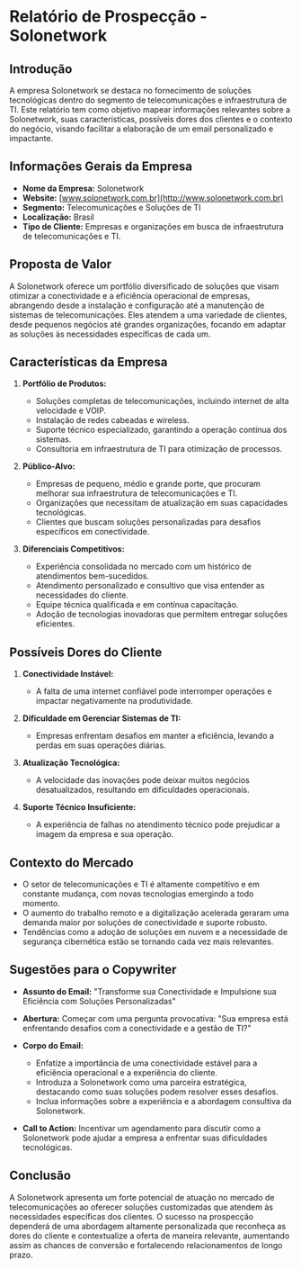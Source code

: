 # Relatório de Prospecção - Solonetwork

## Introdução
A empresa Solonetwork se destaca no fornecimento de soluções tecnológicas dentro do segmento de telecomunicações e infraestrutura de TI. Este relatório tem como objetivo mapear informações relevantes sobre a Solonetwork, suas características, possíveis dores dos clientes e o contexto do negócio, visando facilitar a elaboração de um email personalizado e impactante.

## Informações Gerais da Empresa
- **Nome da Empresa:** Solonetwork
- **Website:** [www.solonetwork.com.br](http://www.solonetwork.com.br)
- **Segmento:** Telecomunicações e Soluções de TI
- **Localização:** Brasil
- **Tipo de Cliente:** Empresas e organizações em busca de infraestrutura de telecomunicações e TI.

## Proposta de Valor
A Solonetwork oferece um portfólio diversificado de soluções que visam otimizar a conectividade e a eficiência operacional de empresas, abrangendo desde a instalação e configuração até a manutenção de sistemas de telecomunicações. Eles atendem a uma variedade de clientes, desde pequenos negócios até grandes organizações, focando em adaptar as soluções às necessidades específicas de cada um.

## Características da Empresa
1. **Portfólio de Produtos:**
   - Soluções completas de telecomunicações, incluindo internet de alta velocidade e VOIP.
   - Instalação de redes cabeadas e wireless.
   - Suporte técnico especializado, garantindo a operação contínua dos sistemas.
   - Consultoria em infraestrutura de TI para otimização de processos.

2. **Público-Alvo:**
   - Empresas de pequeno, médio e grande porte, que procuram melhorar sua infraestrutura de telecomunicações e TI.
   - Organizações que necessitam de atualização em suas capacidades tecnológicas.
   - Clientes que buscam soluções personalizadas para desafios específicos em conectividade.

3. **Diferenciais Competitivos:**
   - Experiência consolidada no mercado com um histórico de atendimentos bem-sucedidos.
   - Atendimento personalizado e consultivo que visa entender as necessidades do cliente.
   - Equipe técnica qualificada e em contínua capacitação.
   - Adoção de tecnologias inovadoras que permitem entregar soluções eficientes.

## Possíveis Dores do Cliente
1. **Conectividade Instável:**
   - A falta de uma internet confiável pode interromper operações e impactar negativamente na produtividade.
   
2. **Dificuldade em Gerenciar Sistemas de TI:**
   - Empresas enfrentam desafios em manter a eficiência, levando a perdas em suas operações diárias.

3. **Atualização Tecnológica:**
   - A velocidade das inovações pode deixar muitos negócios desatualizados, resultando em dificuldades operacionais.

4. **Suporte Técnico Insuficiente:**
   - A experiência de falhas no atendimento técnico pode prejudicar a imagem da empresa e sua operação.

## Contexto do Mercado
- O setor de telecomunicações e TI é altamente competitivo e em constante mudança, com novas tecnologias emergindo a todo momento.
- O aumento do trabalho remoto e a digitalização acelerada geraram uma demanda maior por soluções de conectividade e suporte robusto.
- Tendências como a adoção de soluções em nuvem e a necessidade de segurança cibernética estão se tornando cada vez mais relevantes.

## Sugestões para o Copywriter
- **Assunto do Email:** "Transforme sua Conectividade e Impulsione sua Eficiência com Soluções Personalizadas"
  
- **Abertura:** Começar com uma pergunta provocativa: "Sua empresa está enfrentando desafios com a conectividade e a gestão de TI?"

- **Corpo do Email:**
  - Enfatize a importância de uma conectividade estável para a eficiência operacional e a experiência do cliente.
  - Introduza a Solonetwork como uma parceira estratégica, destacando como suas soluções podem resolver esses desafios.
  - Inclua informações sobre a experiência e a abordagem consultiva da Solonetwork.

- **Call to Action:** Incentivar um agendamento para discutir como a Solonetwork pode ajudar a empresa a enfrentar suas dificuldades tecnológicas.

## Conclusão
A Solonetwork apresenta um forte potencial de atuação no mercado de telecomunicações ao oferecer soluções customizadas que atendem às necessidades específicas dos clientes. O sucesso na prospecção dependerá de uma abordagem altamente personalizada que reconheça as dores do cliente e contextualize a oferta de maneira relevante, aumentando assim as chances de conversão e fortalecendo relacionamentos de longo prazo.